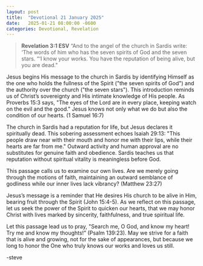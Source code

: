 ```yaml
---
layout: post
title:  "Devotional 21 January 2025"
date:   2025-01-21 08:00:00 -0600
categories: Devotional, Revelation
---
```



>**Revelation 3:1 ESV**
>“And to the angel of the church in Sardis write: ‘The words of him who has the seven spirits of God and the seven stars. “‘I know your works. You have the reputation of being alive, but you are dead."

Jesus begins His message to the church in Sardis by identifying Himself as the one who holds the fullness of the Spirit ("the seven spirits of God") and the authority over the church ("the seven stars"). This introduction reminds us of Christ’s sovereignty and His intimate knowledge of His people. As Proverbs 15:3 says, "The eyes of the Lord are in every place, keeping watch on the evil and the good." Jesus knows not only what we do but also the condition of our hearts. (1 Samuel 16:7)

The church in Sardis had a reputation for life, but Jesus declares it spiritually dead. This sobering assessment echoes Isaiah 29:13: "This people draw near with their mouth and honor me with their lips, while their hearts are far from me." Outward activity and human approval are no substitutes for genuine faith and obedience. Sardis teaches us that reputation without spiritual vitality is meaningless before God.

This passage calls us to examine our own lives. Are we merely going through the motions of faith, maintaining an outward semblance of godliness while our inner lives lack vibrancy?  (Matthew 23:27)

Jesus’s message is a reminder that He desires His church to be alive in Him, bearing fruit through the Spirit (John 15:4-5). As we reflect on this passage, let us seek the power of the Spirit to quicken our hearts, that we may honor Christ with lives marked by sincerity, faithfulness, and true spiritual life.

Let this passage lead us to pray, "Search me, O God, and know my heart! Try me and know my thoughts!" (Psalm 139:23). May we strive for a faith that is alive and growing, not for the sake of appearances, but because we long to honor the One who truly knows our works and loves us still.

-steve



<script src="https://www.biblegateway.com/public/link-to-us/tooltips/bglinks.js" type="text/javascript"></script>
<script type="text/javascript">
BGLinks.version = "ESV";
BGLinks.linkVerses();
</script>
